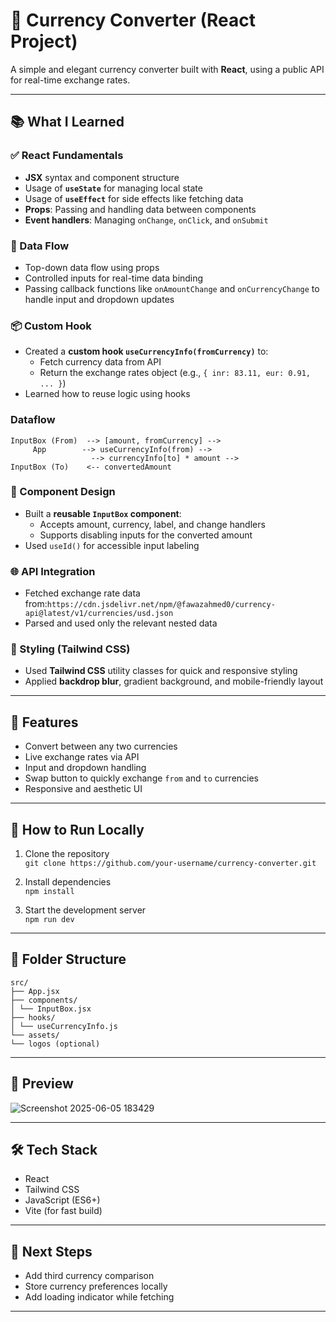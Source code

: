 # 💱 Currency Converter (React Project)

A simple and elegant currency converter built with **React**, using a public API for real-time exchange rates.

---

## 📚 What I Learned

### ✅ React Fundamentals
- **JSX** syntax and component structure
- Usage of **`useState`** for managing local state
- Usage of **`useEffect`** for side effects like fetching data
- **Props**: Passing and handling data between components
- **Event handlers**: Managing `onChange`, `onClick`, and `onSubmit`

### 🔁 Data Flow
- Top-down data flow using props
- Controlled inputs for real-time data binding
- Passing callback functions like `onAmountChange` and `onCurrencyChange` to handle input and dropdown updates

### 📦 Custom Hook
- Created a **custom hook `useCurrencyInfo(fromCurrency)`** to:
  - Fetch currency data from API
  - Return the exchange rates object (e.g., `{ inr: 83.11, eur: 0.91, ... }`)
- Learned how to reuse logic using hooks
### Dataflow
```text
InputBox (From)  --> [amount, fromCurrency] -->
     App        --> useCurrencyInfo(from) -->
                  --> currencyInfo[to] * amount -->
InputBox (To)    <-- convertedAmount
```

### 🧩 Component Design
- Built a **reusable `InputBox` component**:
  - Accepts amount, currency, label, and change handlers
  - Supports disabling inputs for the converted amount
- Used `useId()` for accessible input labeling

### 🌐 API Integration
- Fetched exchange rate data from:`https://cdn.jsdelivr.net/npm/@fawazahmed0/currency-api@latest/v1/currencies/usd.json`
- Parsed and used only the relevant nested data

### 🎨 Styling (Tailwind CSS)
- Used **Tailwind CSS** utility classes for quick and responsive styling
- Applied **backdrop blur**, gradient background, and mobile-friendly layout

---

## 🔧 Features

- Convert between any two currencies
- Live exchange rates via API
- Input and dropdown handling
- Swap button to quickly exchange `from` and `to` currencies
- Responsive and aesthetic UI

---

## 🚀 How to Run Locally

1. Clone the repository  
 `git clone https://github.com/your-username/currency-converter.git`

2. Install dependencies  
 `npm install`

3. Start the development server  
 `npm run dev`

---

## 📁 Folder Structure

```text
src/
├── App.jsx
├── components/
│ └── InputBox.jsx
├── hooks/
│ └── useCurrencyInfo.js
└── assets/
└── logos (optional)
```

---

## 📸 Preview

![Screenshot 2025-06-05 183429](https://github.com/user-attachments/assets/dde1f0cb-ff9d-4c90-8370-645f78470d5c)


---

## 🛠️ Tech Stack

- React
- Tailwind CSS
- JavaScript (ES6+)
- Vite (for fast build)

---

## 🧠 Next Steps

- Add third currency comparison
- Store currency preferences locally
- Add loading indicator while fetching

---



